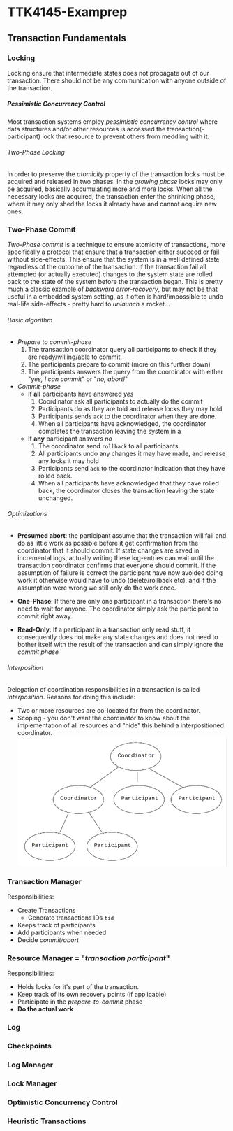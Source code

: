 # TTK4145-Examprep

## Transaction Fundamentals
### Locking
Locking ensure that intermediate states does not propagate out of our transaction. There should not be any communication with anyone outside of the transaction.
##### Pessimistic Concurrency Control
Most transaction systems employ _pessimistic concurrency control_ where data structures and/or other resources is accessed the transaction(-participant) lock that resource to prevent others from meddling with it.

###### Two-Phase Locking
In order to preserve the _atomicity_ property of the transaction locks must be acquired and released in two phases. In the _growing phase_ locks may only be acquired, basically accumulating more and more locks. When all the necessary locks are acquired, the transaction enter the shrinking phase, where it may only shed the locks it already have and cannot acquire new ones.

### Two-Phase Commit
_Two-Phase commit_ is a technique to ensure atomicity of transactions, more specifically a protocol that ensure that a transaction either succeed or fail without side-effects. This ensure that the system is in a well defined state regardless of the outcome of the transaction. If the transaction fail all attempted (or actually executed) changes to the system state are rolled back to the state of the system before the transaction began. This is pretty much a classic example of _backward error-recovery_, but may not be that useful in a embedded system setting, as it often is hard/impossible to undo real-life side-effects - pretty hard to _unlaunch_ a rocket...

###### Basic algorithm
* *Prepare to commit-phase*
  1. The transaction coordinator query all participants to check if they are ready/willing/able to commit.
  1. The participants prepare to commit (more on this further down)
  1. The participants answers the query from the coordinator with either "*yes, I can commit*" or "*no, abort!*"
* *Commit-phase*
  * If **all** participants have answered *yes*
    1. Coordinator ask all participants to actually do the commit
    1. Participants do as they are told and release locks they may hold
    2. Participants sends `ack` to the coordinator when they are done.
    3. When all participants have acknowledged, the coordinator completes the transaction leaving the system in a
  * If **any** participant answers *no*
    1. The coordinator send `rollback` to all participants.
    1. All participants undo any changes it may have made, and release any locks it may hold
    2. Participants send `ack` to the coordinator indication that they have rolled back.
    3. When all participants have acknowledged that they have rolled back, the coordinator closes the transaction leaving the state unchanged.

###### Optimizations
* **Presumed abort**: the participant assume that the transaction will fail and do as little work as possible before it get confirmation from the coordinator that it should commit. If state changes are saved in incremental logs, actually writing these log-entries can wait until the transaction coordinator confirms that everyone should commit.  If the assumption of failure is correct the participant have now avoided doing work it otherwise would have to undo (delete/rollback etc), and if the assumption were wrong we still only do the work once.

* **One-Phase**: If there are only one participant in a transaction there's no need to wait for anyone. The coordinator simply ask the participant to commit right away.

* **Read-Only**: If a participant in a transaction only read stuff, it consequently does not make any state changes and does not need to bother itself with the result of the transaction and can simply ignore the _commit phase_

###### Interposition
Delegation of coordination responsibilities in a transaction is called _interposition_. Reasons for doing this include:
* Two or more resources are co-located far from the coordinator.
* Scoping - you don't want the coordinator to know about the implementation of all resources and "hide" this behind a interpositioned coordinator.
![](fig-interpositions.png)

### Transaction Manager
Responsibilities:
* Create Transactions
  * Generate transactions IDs `tid`
* Keeps track of participants
* Add participants when needed
* Decide *commit/abort*


### Resource Manager = "_transaction participant_"
Responsibilities:
* Holds locks for it's part of the transaction.
* Keep track of its own recovery points (if applicable)
* Participate in the _prepare-to-commit_ phase
* **Do the actual work**

### Log

### Checkpoints

### Log Manager

### Lock Manager

### Optimistic Concurrency Control

### Heuristic Transactions

###
